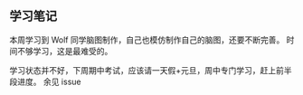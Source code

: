 ## 学习笔记
本周学习到 Wolf 同学脑图制作，自己也模仿制作自己的脑图，还要不断完善。
时间不够学习，这是最难受的。

学习状态并不好，下周期中考试，应该请一天假+元旦，周中专门学习，赶上前半段进度。
余见 issue